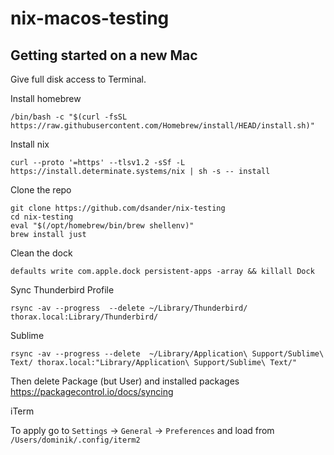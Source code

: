 # nix-macos-testing


## Getting started on a new Mac

Give full disk access to Terminal.

Install homebrew
```
/bin/bash -c "$(curl -fsSL https://raw.githubusercontent.com/Homebrew/install/HEAD/install.sh)"
```
Install nix
```
curl --proto '=https' --tlsv1.2 -sSf -L https://install.determinate.systems/nix | sh -s -- install
```


Clone the repo

```
git clone https://github.com/dsander/nix-testing
cd nix-testing
eval "$(/opt/homebrew/bin/brew shellenv)"
brew install just
```

Clean the dock

```
defaults write com.apple.dock persistent-apps -array && killall Dock
```

Sync Thunderbird Profile

```
rsync -av --progress  --delete ~/Library/Thunderbird/ thorax.local:Library/Thunderbird/
```

Sublime
```
rsync -av --progress --delete  ~/Library/Application\ Support/Sublime\ Text/ thorax.local:"Library/Application\ Support/Sublime\ Text/"
```
Then delete Package (but User) and installed packages https://packagecontrol.io/docs/syncing

iTerm

To apply go to `Settings` -> `General` -> `Preferences` and load from
`/Users/dominik/.config/iterm2`
